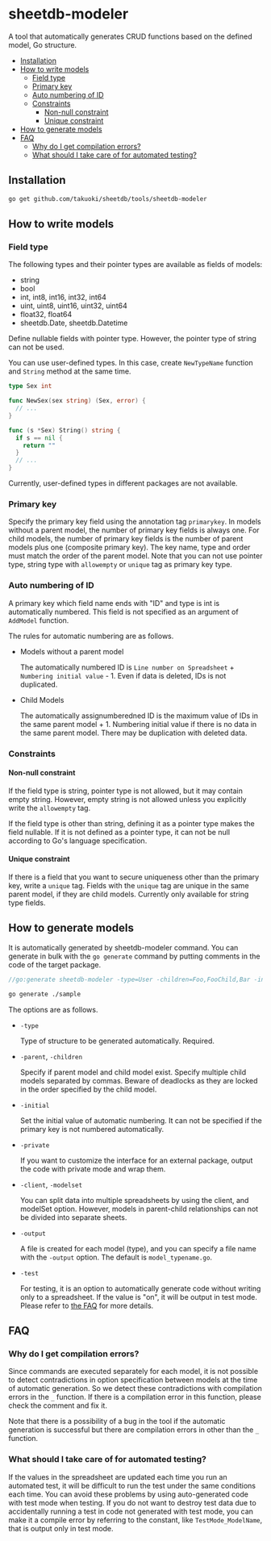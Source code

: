 # sheetdb-modeler

A tool that automatically generates CRUD functions based on the defined model, Go structure.

<!-- vscode-markdown-toc -->
* [Installation](#Installation)
* [How to write models](#Howtowritemodels)
	* [Field type](#Fieldtype)
	* [Primary key](#Primarykey)
	* [Auto numbering of ID](#AutonumberingofID)
	* [Constraints](#Constraints)
		* [Non-null constraint](#Non-nullconstraint)
		* [Unique constraint](#Uniqueconstraint)
* [How to generate models](#Howtogeneratemodels)
* [FAQ](#FAQ)
	* [Why do I get compilation errors?](#WhydoIgetcompilationerrors)
	* [What should I take care of for automated testing?](#WhatshouldItakecareofforautomatedtesting)

<!-- vscode-markdown-toc-config
	numbering=false
	autoSave=true
	/vscode-markdown-toc-config -->
<!-- /vscode-markdown-toc -->

## <a name='Installation'></a>Installation

```bash
go get github.com/takuoki/sheetdb/tools/sheetdb-modeler
```

## <a name='Howtowritemodels'></a>How to write models

### <a name='Fieldtype'></a>Field type

The following types and their pointer types are available as fields of models:

* string
* bool
* int, int8, int16, int32, int64
* uint, uint8, uint16, uint32, uint64
* float32, float64
* sheetdb.Date, sheetdb.Datetime

Define nullable fields with pointer type. However, the pointer type of string can not be used.

You can use user-defined types. In this case, create `NewTypeName` function and `String` method at the same time.

```go
type Sex int

func NewSex(sex string) (Sex, error) {
  // ...
}

func (s *Sex) String() string {
  if s == nil {
    return ""
  }
  // ...
}
```

Currently, user-defined types in different packages are not available.

### <a name='Primarykey'></a>Primary key

Specify the primary key field using the annotation tag `primarykey`.
In models without a parent model, the number of primary key fields is always one.
For child models, the number of primary key fields is the number of parent models plus one (composite primary key).
The key name, type and order must match the order of the parent model.
Note that you can not use pointer type, string type with `allowempty` or `unique` tag as primary key type.

### <a name='AutonumberingofID'></a>Auto numbering of ID

A primary key which field name ends with "ID" and type is int is automatically numbered.
This field is not specified as an argument of `AddModel` function.

The rules for automatic numbering are as follows.

* Models without a parent model

  The automatically numbered ID is `Line number on Spreadsheet` + `Numbering initial value` - 1.
  Even if data is deleted, IDs is not duplicated.

* Child Models

  The automatically assignumberedned ID is the maximum value of IDs in the same parent model + 1.
  Numbering initial value if there is no data in the same parent model.
  There may be duplication with deleted data.

### <a name='Constraints'></a>Constraints

#### <a name='Non-nullconstraint'></a>Non-null constraint

If the field type is string, pointer type is not allowed, but it may contain empty string.
However, empty string is not allowed unless you explicitly write the `allowempty` tag.

If the field type is other than string, defining it as a pointer type makes the field nullable.
If it is not defined as a pointer type, it can not be null according to Go's language specification.

#### <a name='Uniqueconstraint'></a>Unique constraint

If there is a field that you want to secure uniqueness other than the primary key, write a `unique` tag.
Fields with the `unique` tag are unique in the same parent model, if they are child models.
Currently only available for string type fields.

## <a name='Howtogeneratemodels'></a>How to generate models

It is automatically generated by sheetdb-modeler command.
You can generate in bulk with the `go generate` command by putting comments in the code of the target package.

```go
//go:generate sheetdb-modeler -type=User -children=Foo,FooChild,Bar -initial=10001
```

```bash
go generate ./sample
```

The options are as follows.

* `-type`

  Type of structure to be generated automatically. Required.

* `-parent`, `-children`

  Specify if parent model and child model exist.
  Specify multiple child models separated by commas.
  Beware of deadlocks as they are locked in the order specified by the child model.

* `-initial`

  Set the initial value of automatic numbering.
  It can not be specified if the primary key is not numbered automatically.

* `-private`

  If you want to customize the interface for an external package, output the code with private mode and wrap them.

* `-client`, `-modelset`

  You can split data into multiple spreadsheets by using the client, and modelSet option.
  However, models in parent-child relationships can not be divided into separate sheets.

* `-output`

  A file is created for each model (type), and you can specify a file name with the `-output` option.
  The default is `model_typename.go`.

* `-test`

  For testing, it is an option to automatically generate code without writing only to a spreadsheet.
  If the value is "on", it will be output in test mode.
  Please refer to [the FAQ](#WhatshouldItakecareofforautomatedtesting) for more details.

## <a name='FAQ'></a>FAQ

### <a name='WhydoIgetcompilationerrors'></a>Why do I get compilation errors?

Since commands are executed separately for each model, it is not possible to detect contradictions in option specification between models at the time of automatic generation.
So we detect these contradictions with compilation errors in the `_` function.
If there is a compilation error in this function, please check the comment and fix it.

Note that there is a possibility of a bug in the tool if the automatic generation is successful but there are compilation errors in other than the `_` function.

### <a name='WhatshouldItakecareofforautomatedtesting'></a>What should I take care of for automated testing?

If the values ​​in the spreadsheet are updated each time you run an automated test, it will be difficult to run the test under the same conditions each time.
You can avoid these problems by using auto-generated code with test mode when testing.
If you do not want to destroy test data due to accidentally running a test in code not generated with test mode, you can make it a compile error by referring to the constant, like `TestMode_ModelName`, that is output only in test mode.
